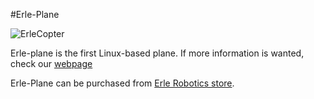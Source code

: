 #Erle-Plane

![ErleCopter](http://erlerobotics.com/blog/wp-content/uploads/2014/12/GOPR0005.jpg)

Erle-plane is the first Linux-based plane. If more information is wanted, check our [webpage](https://erlerobotics.com/blog/erle-plane/)

Erle-Plane can be purchased from [Erle Robotics store](https://erlerobotics.com/blog/product/erle-plane/).